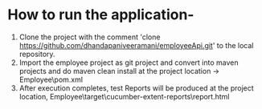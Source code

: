 # How to run the application-
1)  Clone the project with the comment 'clone https://github.com/dhandapaniveeramani/employeeApi.git' to the local repository.
2)	Import the employee project as git project and convert into maven projects and do maven clean install at the project location -> Employee\pom.xml
3)	After execution completes, test Reports will be produced at the project location, Employee\target\cucumber-extent-reports\report.html
